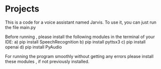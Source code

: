 # Projects
This is a code for a voice assistant named Jarvis. To use it, you can just run the file main.py

Before running , please install the following modules in the terminal of your IDE:
a) pip install SpeechRecognition
b) pip install pyttsx3
c) pip install openai
d) pip install PyAudio

For running the program smoothly without getting any errors please install these modules , if not previously installed.
 
